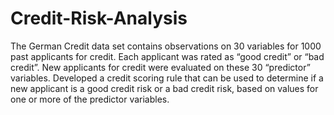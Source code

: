 # Credit-Risk-Analysis
The German Credit data set contains observations on 30 variables for 1000 past applicants for credit. Each applicant was rated as “good credit” or “bad credit”. New applicants for credit were evaluated on these 30 “predictor” variables. Developed a credit scoring rule that can be used to determine if a new applicant is a good credit risk or a bad credit risk, based on values for one or more of the predictor variables. 


